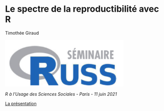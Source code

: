# Le spectre de la reproductibilité avec R
Timothée Giraud  

![](img/russlogo.png)  

*R à l'Usage des Sciences Sociales - Paris - 11 juin 2021*


[La présentation](https://rcarto.github.io/spectre-reproductibilite-r/)


